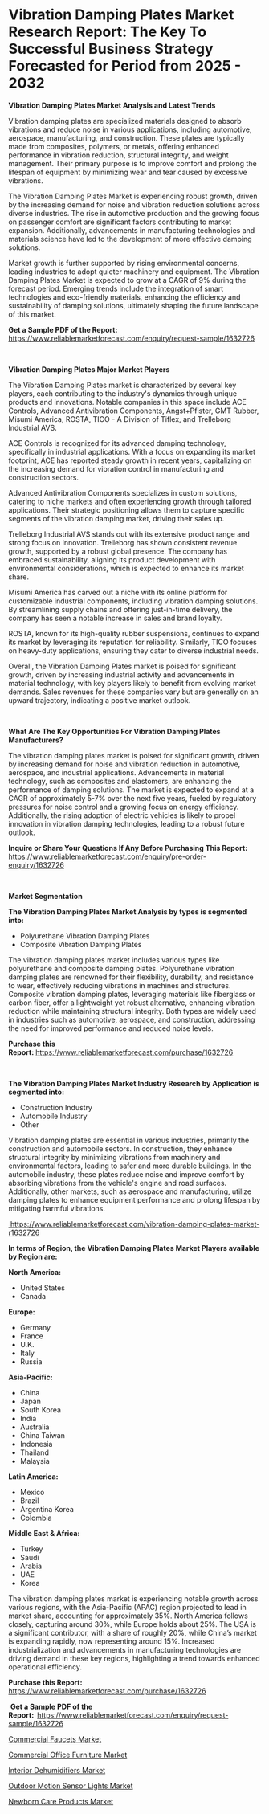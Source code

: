 <p><h1>Vibration Damping Plates Market Research Report: The Key To Successful Business Strategy Forecasted for Period from 2025 - 2032</h1></p><p><strong>Vibration Damping Plates Market Analysis and Latest Trends</strong></p>
<p><p>Vibration damping plates are specialized materials designed to absorb vibrations and reduce noise in various applications, including automotive, aerospace, manufacturing, and construction. These plates are typically made from composites, polymers, or metals, offering enhanced performance in vibration reduction, structural integrity, and weight management. Their primary purpose is to improve comfort and prolong the lifespan of equipment by minimizing wear and tear caused by excessive vibrations.</p><p>The Vibration Damping Plates Market is experiencing robust growth, driven by the increasing demand for noise and vibration reduction solutions across diverse industries. The rise in automotive production and the growing focus on passenger comfort are significant factors contributing to market expansion. Additionally, advancements in manufacturing technologies and materials science have led to the development of more effective damping solutions.</p><p>Market growth is further supported by rising environmental concerns, leading industries to adopt quieter machinery and equipment. The Vibration Damping Plates Market is expected to grow at a CAGR of 9% during the forecast period. Emerging trends include the integration of smart technologies and eco-friendly materials, enhancing the efficiency and sustainability of damping solutions, ultimately shaping the future landscape of this market.</p></p>
<p><strong>Get a Sample PDF of the Report:&nbsp;</strong> <a href="https://www.reliablemarketforecast.com/enquiry/request-sample/1632726?utm_campaign=1108&utm_medium=2&utm_source=Github&utm_content=ia&utm_term=05042025&utm_id=vibration-damping-plates">https://www.reliablemarketforecast.com/enquiry/request-sample/1632726</a></p>
<p>&nbsp;</p>
<p><strong>Vibration Damping Plates Major Market Players</strong></p>
<p><p>The Vibration Damping Plates market is characterized by several key players, each contributing to the industry's dynamics through unique products and innovations. Notable companies in this space include ACE Controls, Advanced Antivibration Components, Angst+Pfister, GMT Rubber, Misumi America, ROSTA, TICO - A Division of Tiflex, and Trelleborg Industrial AVS.</p><p>ACE Controls is recognized for its advanced damping technology, specifically in industrial applications. With a focus on expanding its market footprint, ACE has reported steady growth in recent years, capitalizing on the increasing demand for vibration control in manufacturing and construction sectors.</p><p>Advanced Antivibration Components specializes in custom solutions, catering to niche markets and often experiencing growth through tailored applications. Their strategic positioning allows them to capture specific segments of the vibration damping market, driving their sales up.</p><p>Trelleborg Industrial AVS stands out with its extensive product range and strong focus on innovation. Trelleborg has shown consistent revenue growth, supported by a robust global presence. The company has embraced sustainability, aligning its product development with environmental considerations, which is expected to enhance its market share.</p><p>Misumi America has carved out a niche with its online platform for customizable industrial components, including vibration damping solutions. By streamlining supply chains and offering just-in-time delivery, the company has seen a notable increase in sales and brand loyalty.</p><p>ROSTA, known for its high-quality rubber suspensions, continues to expand its market by leveraging its reputation for reliability. Similarly, TICO focuses on heavy-duty applications, ensuring they cater to diverse industrial needs.</p><p>Overall, the Vibration Damping Plates market is poised for significant growth, driven by increasing industrial activity and advancements in material technology, with key players likely to benefit from evolving market demands. Sales revenues for these companies vary but are generally on an upward trajectory, indicating a positive market outlook.</p></p>
<p>&nbsp;</p>
<p><strong>What Are The Key Opportunities For Vibration Damping Plates Manufacturers?</strong></p>
<p><p>The vibration damping plates market is poised for significant growth, driven by increasing demand for noise and vibration reduction in automotive, aerospace, and industrial applications. Advancements in material technology, such as composites and elastomers, are enhancing the performance of damping solutions. The market is expected to expand at a CAGR of approximately 5-7% over the next five years, fueled by regulatory pressures for noise control and a growing focus on energy efficiency. Additionally, the rising adoption of electric vehicles is likely to propel innovation in vibration damping technologies, leading to a robust future outlook.</p></p>
<p><strong>Inquire or Share Your Questions If Any Before Purchasing This Report:</strong> <a href="https://www.reliablemarketforecast.com/enquiry/pre-order-enquiry/1632726?utm_campaign=1108&utm_medium=2&utm_source=Github&utm_content=ia&utm_term=05042025&utm_id=vibration-damping-plates">https://www.reliablemarketforecast.com/enquiry/pre-order-enquiry/1632726</a></p>
<p>&nbsp;</p>
<p><strong>Market Segmentation</strong></p>
<p><strong>The Vibration Damping Plates Market Analysis by types is segmented into:</strong></p>
<p><ul><li>Polyurethane Vibration Damping Plates</li><li>Composite Vibration Damping Plates</li></ul></p>
<p><p>The vibration damping plates market includes various types like polyurethane and composite damping plates. Polyurethane vibration damping plates are renowned for their flexibility, durability, and resistance to wear, effectively reducing vibrations in machines and structures. Composite vibration damping plates, leveraging materials like fiberglass or carbon fiber, offer a lightweight yet robust alternative, enhancing vibration reduction while maintaining structural integrity. Both types are widely used in industries such as automotive, aerospace, and construction, addressing the need for improved performance and reduced noise levels.</p></p>
<p><strong>Purchase this Report:&nbsp;</strong><a href="https://www.reliablemarketforecast.com/purchase/1632726?utm_campaign=1108&utm_medium=2&utm_source=Github&utm_content=ia&utm_term=05042025&utm_id=vibration-damping-plates">https://www.reliablemarketforecast.com/purchase/1632726</a></p>
<p>&nbsp;</p>
<p><strong>The Vibration Damping Plates Market Industry Research by Application is segmented into:</strong></p>
<p><ul><li>Construction Industry</li><li>Automobile Industry</li><li>Other</li></ul></p>
<p><p>Vibration damping plates are essential in various industries, primarily the construction and automobile sectors. In construction, they enhance structural integrity by minimizing vibrations from machinery and environmental factors, leading to safer and more durable buildings. In the automobile industry, these plates reduce noise and improve comfort by absorbing vibrations from the vehicle's engine and road surfaces. Additionally, other markets, such as aerospace and manufacturing, utilize damping plates to enhance equipment performance and prolong lifespan by mitigating harmful vibrations.</p></p>
<p><a href="https://www.reliablemarketforecast.com/vibration-damping-plates-market-r1632726?utm_campaign=1108&utm_medium=2&utm_source=Github&utm_content=ia&utm_term=05042025&utm_id=vibration-damping-plates">&nbsp;https://www.reliablemarketforecast.com/vibration-damping-plates-market-r1632726</a></p>
<p><strong>In terms of Region, the Vibration Damping Plates Market Players available by Region are:</strong></p>
<p>
    <p> <strong> North America: </strong>
        <ul>
            <li>United States</li>
            <li>Canada</li>
        </ul>
        </p> 
    <p> <strong> Europe: </strong>
        <ul>
            <li>Germany</li>
            <li>France</li>
            <li>U.K.</li>
            <li>Italy</li>
            <li>Russia</li>
        </ul>
        </p> 
    <p> <strong> Asia-Pacific: </strong>
        <ul>
            <li>China</li>
            <li>Japan</li>
            <li>South Korea</li>
            <li>India</li>
            <li>Australia</li>
            <li>China Taiwan</li>
            <li>Indonesia</li>
            <li>Thailand</li>
            <li>Malaysia</li>
        </ul>
        </p> 
    <p> <strong> Latin America: </strong>
        <ul>
            <li>Mexico</li>
            <li>Brazil</li>
            <li>Argentina Korea</li>
            <li>Colombia</li>
        </ul>
        </p> 
    <p> <strong> Middle East & Africa: </strong>
        <ul>
            <li>Turkey</li>
            <li>Saudi</li>
            <li>Arabia</li>
            <li>UAE</li>
            <li>Korea</li>
        </ul>
    </p>
    </p>
<p><p>The vibration damping plates market is experiencing notable growth across various regions, with the Asia-Pacific (APAC) region projected to lead in market share, accounting for approximately 35%. North America follows closely, capturing around 30%, while Europe holds about 25%. The USA is a significant contributor, with a share of roughly 20%, while China’s market is expanding rapidly, now representing around 15%. Increased industrialization and advancements in manufacturing technologies are driving demand in these key regions, highlighting a trend towards enhanced operational efficiency.</p></p>
<p><strong>Purchase this Report: </strong><a href="https://www.reliablemarketforecast.com/purchase/1632726?utm_campaign=1108&utm_medium=2&utm_source=Github&utm_content=ia&utm_term=05042025&utm_id=vibration-damping-plates">https://www.reliablemarketforecast.com/purchase/1632726</a></p>
<p>&nbsp;<strong>Get a Sample PDF of the Report:&nbsp;&nbsp;</strong><a href="https://www.reliablemarketforecast.com/enquiry/request-sample/1632726?utm_campaign=1108&utm_medium=2&utm_source=Github&utm_content=ia&utm_term=05042025&utm_id=vibration-damping-plates">https://www.reliablemarketforecast.com/enquiry/request-sample/1632726</a></p>
<p><strong></strong></p>
<p><p><a href="https://github.com/bredevasil2q/Market-Research-Report-List-1/blob/main/commercial-faucets-market.md?utm_campaign=1108&utm_medium=2&utm_source=Github&utm_content=ia&utm_term=05042025&utm_id=vibration-damping-plates">Commercial Faucets Market</a></p><p><a href="https://github.com/winjelequegt/Market-Research-Report-List-1/blob/main/commercial-office-furniture-market.md?utm_campaign=1108&utm_medium=2&utm_source=Github&utm_content=ia&utm_term=05042025&utm_id=vibration-damping-plates">Commercial Office Furniture Market</a></p><p><a href="https://github.com/fontshatintj/Market-Research-Report-List-1/blob/main/interior-dehumidifiers-market.md?utm_campaign=1108&utm_medium=2&utm_source=Github&utm_content=ia&utm_term=05042025&utm_id=vibration-damping-plates">Interior Dehumidifiers Market</a></p><p><a href="https://github.com/firdwsermald/Market-Research-Report-List-1/blob/main/outdoor-motion-sensor-lights-market.md?utm_campaign=1108&utm_medium=2&utm_source=Github&utm_content=ia&utm_term=05042025&utm_id=vibration-damping-plates">Outdoor Motion Sensor Lights Market</a></p><p><a href="https://github.com/nedzazollo74/Market-Research-Report-List-1/blob/main/newborn-care-products-market.md?utm_campaign=1108&utm_medium=2&utm_source=Github&utm_content=ia&utm_term=05042025&utm_id=vibration-damping-plates">Newborn Care Products Market</a></p></p>